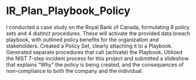 # IR_Plan_Playbook_Policy
I conducted a case study on the Royal Bank of Canada, formulating 8 policy sets and 4 distinct procedures. These will activate the provided data breach playbook, with outlined policy benefits for the organization and stakeholders.
Created a Policy Set, clearly attaching it to a Playbook. Generated separate procedures that call (activate) the Playbook. Utilized the NIST 7-step incident process for this project and submitted a slideshow that explains “Why” the policy is being created, and the consequences of non-compliance to both the company and the individual.
